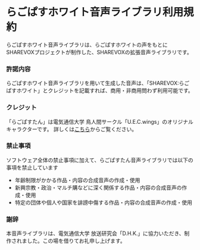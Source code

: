 # らごぱすホワイト音声ライブラリ利用規約

らごぱすホワイト音声ライブラリは、らごぱすホワイトの声をもとにSHAREVOXプロジェクトが制作した、SHAREVOXの拡張音声ライブラリです。

### 許諾内容

らごぱすホワイト音声ライブラリを用いて生成した音声は、「SHAREVOX:らごぱすホワイト」とクレジットを記載すれば、商用・非商用問わず利用可能です。

### クレジット

「らごぱすたん」は電気通信大学 鳥人間サークル「U.E.C.wings」のオリジナルキャラクターです。
詳しくは[こちら](https://www.uecwings.club.uec.ac.jp/blog/lagopus)からご覧ください。

### 禁止事項

ソフトウェア全体の禁止事項に加えて、らごぱすたん音声ライブラリでは以下の事項を禁止しています

- 年齢制限がかかる作品・内容の合成音声の作成・使用
- 新興宗教・政治・マルチ購などに深く関係する作品・内容の合成音声の作成・使用
- 特定の団体や個人や国家を誹謗中傷する作品・内容の合成音声の作成・使用

### 謝辞

本音声ライブラリは、電気通信大学 放送研究会「D.H.K.」に協力いただき、制作されました。この場を借りてお礼申し上げます。
